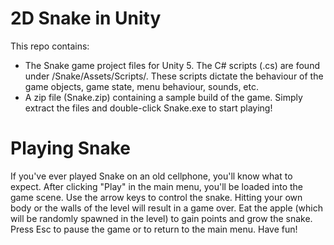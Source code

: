 # 2D Snake in Unity
This repo contains:
- The Snake game project files for Unity 5. The C# scripts (.cs) are found under /Snake/Assets/Scripts/. These scripts dictate the behaviour of the game objects, game state, menu behaviour, sounds, etc.
- A zip file (Snake.zip) containing a sample build of the game. Simply extract the files and double-click Snake.exe to start playing!

# Playing Snake
If you've ever played Snake on an old cellphone, you'll know what to expect.
After clicking "Play" in the main menu, you'll be loaded into the game scene. Use the arrow keys to control the snake. Hitting your own body or the walls of the level will result in a game over. Eat the apple (which will be randomly spawned in the level) to gain points and grow the snake. Press Esc to pause the game or to return to the main menu. Have fun!
